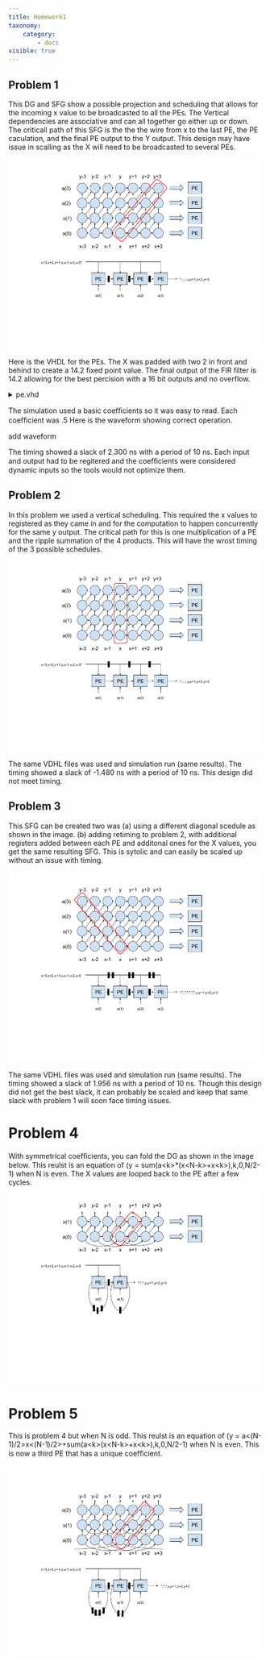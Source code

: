 ```yaml
---
title: Homework1
taxonomy:
    category:
        - docs
visible: true
---
```


## Problem 1

This DG and SFG show a possible projection and scheduling that allows for the incoming x value to be broadcasted to all the PEs.
The Vertical dependencies are associative and can all together go either up or down.
The criticall path of this SFG is the the the wire from x to the last PE, the PE caculation, and the final PE output to the Y output.
This design may have issue in scalling as the X will need to be broadcasted to several PEs.

![dg#1](DG_1.png)

Here is the VHDL for the PEs.
The X was padded with two 2 in front and behind to create a 14.2 fixed point value.
The final output of the FIR filter is 14.2 allowing for the best percision with a 16 bit outputs and no overflow.

<details><summary>pe.vhd</summary>
<p>
  
<pre><code class="vhdl">
library IEEE;
use IEEE.STD_LOGIC_1164.ALL;
use IEEE.NUMERIC_STD.ALL;

entity pe is
    Port ( 
           x : in STD_LOGIC_VECTOR (11 downto 0);
           b : in STD_LOGIC_VECTOR (15 downto 0);
           a : in STD_LOGIC_VECTOR (15 downto 0);
           y : out STD_LOGIC_VECTOR (15 downto 0));
end pe;

architecture Behavioral of pe is
signal product : std_logic_vector (31 downto 0);
signal pad_x : std_logic_vector (15 downto 0);
begin

pad_x &lt;= "00" &amp; x &amp; "00";
product &lt;= std_logic_vector(unsigned(pad_x)*unsigned(a));
y &lt;= std_logic_vector(unsigned(b) + unsigned(product(31 downto 16)));


end Behavioral;
</code></pre>
</p>
</details>


The simulation used a basic coefﬁcients so it was easy to read.
Each coefﬁcient was .5
Here is the waveform showing correct operation.

add waveform

The timing showed a slack of 2.300 ns with a period of 10 ns.
Each input and output had to be regitered and the coefﬁcients were considered dynamic inputs so the tools would not optimize them.

## Problem 2
In this problem we used a vertical scheduling.
This required the x values to registered as they came in and for the computation to happen concurrently for the same y output.
The critical path for this is one multiplication of a PE and the ripple summation of the 4 products.
This will have the wrost timing of the 3 possible schedules.

![dg#2](DG_2.png)

The same VDHL files was used and simulation run (same results).
The timing showed a slack of -1.480 ns with a period of 10 ns.
This design did not meet timing.

## Problem 3

This SFG can be created two was (a) using a different diagonal scedule as shown in the image.
(b) adding retiming to problem 2, with additional registers added between each PE and additonal ones for the X values, you get the same resulting SFG.
This is sytolic and can easily be scaled up without an issue with timing.

![dg#3](DG_3.png)

The same VDHL files was used and simulation run (same results).
The timing showed a slack of 1.956 ns with a period of 10 ns.
Though this design did not get the best slack, it can probably be scaled and keep that same slack with problem 1 will soon face timing issues.

# Problem 4

With symmetrical coefﬁcients, you can fold the DG as shown in the image below.
This reulst is an equation of (y = sum(a&lt;k&gt;*(x&lt;N-k&gt;+x&lt;k&gt;),k,0,N/2-1) when N is even.
The X values are looped back to the PE after a few cycles.

![dg#4](DG_4.png)

# Problem 5

This is problem 4 but when N is odd.
This reulst is an equation of (y = a&lt;(N-1)/2&gt;x&lt;(N-1)/2&gt;+sum(a&lt;k&gt;(x&lt;N-k&gt;+x&lt;k&gt;),k,0,N/2-1) when N is even.
This is now a third PE that has a unique coefﬁcient.

![dg#5](DG_5.png)
